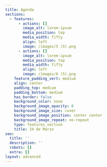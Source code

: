 ```yaml
---
title: Agenda
sections:
  - features:
      - actions: []
        image_alt: lorem-ipsum
        media_position: top
        media_width: fifty
        align: left
        image: /images/5 (5).png
      - actions: []
        image_alt: lorem-ipsum
        media_position: top
        media_width: fifty
        align: left
        image: /images/6 (5).png
    feature_padding_vert: medium
    align: center
    padding_top: medium
    padding_bottom: medium
    has_border: false
    background_color: none
    background_image_opacity: 0
    background_image_size: cover
    background_image_position: center center
    background_image_repeat: no-repeat
    type: features_section
    title: 24 de Marzo
seo:
  title: ''
  description: ''
  robots: []
  extra: []
layout: advanced
---
```

